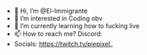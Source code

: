 - 👋 Hi, I’m @El-Immigrante 
- 👀 I’m interested in Coding obv 
- 🌱 I’m currently learning how to fucking live
- 📫 How to reach me? Discord:
- Socials: https://twitch.tv/piepixel_
<!---
El-Immigrante/El-Immigrante is a ✨ special ✨ repository because its `README.md` (this file) appears on your GitHub profile.
You can click the Preview link to take a look at your changes.
--->

